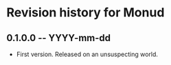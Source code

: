 # Revision history for Monud

## 0.1.0.0  -- YYYY-mm-dd

* First version. Released on an unsuspecting world.
